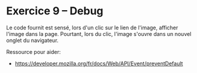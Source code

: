# Exercice 9 – Debug

Le code fournit est sensé, lors d'un clic sur le lien de l'image, afficher l'image dans la page. Pourtant, lors du clic, l'image s'ouvre dans un nouvel onglet du navigateur.

Ressource pour aider:
- https://developer.mozilla.org/fr/docs/Web/API/Event/preventDefault

